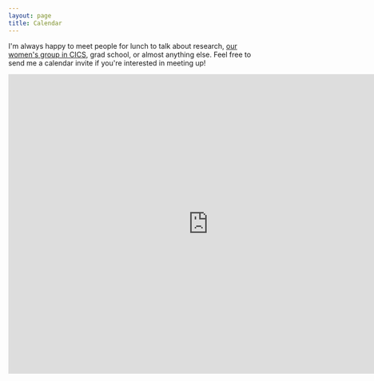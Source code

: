 ```yaml
---
layout: page
title: Calendar
---
```


I'm always happy to meet people for lunch to talk about research, [our women's group in CICS](http://cics.umass.edu/~women), grad school, or almost anything else. Feel free to send me a calendar invite if you're interested in meeting up!

<iframe src="https://calendar.google.com/calendar/embed?src=etosch%40gmail.com&ctz=America/New_York" style="border: 0" width="800" height="600" frameborder="0" scrolling="no"></iframe>


